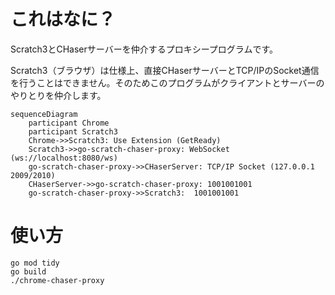
# これはなに？
Scratch3とCHaserサーバーを仲介するプロキシープログラムです。

Scratch3（ブラウザ）は仕様上、直接CHaserサーバーとTCP/IPのSocket通信を行うことはできません。そのためこのプログラムがクライアントとサーバーのやりとりを仲介します。

```mermaid
sequenceDiagram
    participant Chrome
    participant Scratch3
    Chrome->>Scratch3: Use Extension (GetReady)
    Scratch3->>go-scratch-chaser-proxy: WebSocket (ws://localhost:8080/ws)
    go-scratch-chaser-proxy->>CHaserServer: TCP/IP Socket (127.0.0.1 2009/2010)
    CHaserServer->>go-scratch-chaser-proxy: 1001001001
    go-scratch-chaser-proxy->>Scratch3:  1001001001
```

# 使い方

```
go mod tidy
go build
./chrome-chaser-proxy
```
